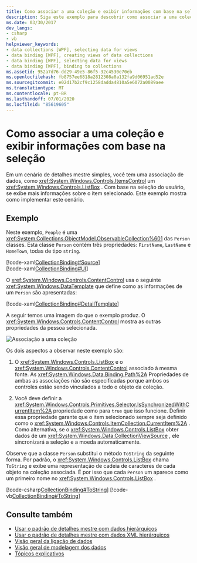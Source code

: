 ```yaml
---
title: Como associar a uma coleção e exibir informações com base na seleção
description: Siga este exemplo para descobrir como associar a uma coleção e exibir informações com base na seleção no Windows Presentation Foundation (WPF).
ms.date: 03/30/2017
dev_langs:
- csharp
- vb
helpviewer_keywords:
- data collections [WPF], selecting data for views
- data binding [WPF], creating views of data collections
- data binding [WPF], selecting data for views
- data binding [WPF], binding to collections
ms.assetid: 952a7d76-dd29-49e5-86f5-32c4530e70eb
ms.openlocfilehash: fb8757ee6818a2812308a0a132fa9d06951ad52e
ms.sourcegitcommit: e02d17b2cf9c1258dadda4810a5e6072a0089aee
ms.translationtype: MT
ms.contentlocale: pt-BR
ms.lasthandoff: 07/01/2020
ms.locfileid: "85619605"
---
```

# <a name="how-to-bind-to-a-collection-and-display-information-based-on-selection"></a>Como associar a uma coleção e exibir informações com base na seleção
Em um cenário de detalhes mestre simples, você tem uma associação de dados, como <xref:System.Windows.Controls.ItemsControl> um <xref:System.Windows.Controls.ListBox> . Com base na seleção do usuário, se exibe mais informações sobre o item selecionado. Este exemplo mostra como implementar este cenário.  
  
## <a name="example"></a>Exemplo  
 Neste exemplo, `People` é uma <xref:System.Collections.ObjectModel.ObservableCollection%601> das `Person` classes. Esta classe `Person` contém três propriedades: `FirstName`, `LastName` e `HomeTown`, todas de tipo `string`.  
  
 [!code-xaml[CollectionBinding#Source](~/samples/snippets/csharp/VS_Snippets_Wpf/CollectionBinding/CSharp/Window1.xaml#source)]  
[!code-xaml[CollectionBinding#UI](~/samples/snippets/csharp/VS_Snippets_Wpf/CollectionBinding/CSharp/Window1.xaml#ui)]  
  
 O <xref:System.Windows.Controls.ContentControl> usa o seguinte <xref:System.Windows.DataTemplate> que define como as informações de um `Person` são apresentadas:  
  
 [!code-xaml[CollectionBinding#DetailTemplate](~/samples/snippets/csharp/VS_Snippets_Wpf/CollectionBinding/CSharp/Window1.xaml#detailtemplate)]  
  
 A seguir temos uma imagem do que o exemplo produz. O <xref:System.Windows.Controls.ContentControl> mostra as outras propriedades da pessoa selecionada.  
  
 ![Associação a uma coleção](./media/databinding-collectionbindingsample.png "DataBinding_CollectionBindingSample")  
  
 Os dois aspectos a observar neste exemplo são:  
  
1. O <xref:System.Windows.Controls.ListBox> e o <xref:System.Windows.Controls.ContentControl> associado à mesma fonte. As <xref:System.Windows.Data.Binding.Path%2A> Propriedades de ambas as associações não são especificadas porque ambos os controles estão sendo vinculados a todo o objeto da coleção.  
  
2. Você deve definir a <xref:System.Windows.Controls.Primitives.Selector.IsSynchronizedWithCurrentItem%2A> propriedade como para `true` que isso funcione. Definir essa propriedade garante que o item selecionado sempre seja definido como o <xref:System.Windows.Controls.ItemCollection.CurrentItem%2A> . Como alternativa, se o <xref:System.Windows.Controls.ListBox> obter dados de um <xref:System.Windows.Data.CollectionViewSource> , ele sincronizará a seleção e a moeda automaticamente.  
  
 Observe que a classe `Person` substitui o método `ToString` da seguinte forma. Por padrão, o <xref:System.Windows.Controls.ListBox> chama `ToString` e exibe uma representação de cadeia de caracteres de cada objeto na coleção associada. É por isso que cada `Person` um aparece como um primeiro nome no <xref:System.Windows.Controls.ListBox> .  
  
 [!code-csharp[CollectionBinding#ToString](~/samples/snippets/csharp/VS_Snippets_Wpf/CollectionBinding/CSharp/Data.cs#tostring)]
 [!code-vb[CollectionBinding#ToString](~/samples/snippets/visualbasic/VS_Snippets_Wpf/CollectionBinding/VisualBasic/Person.vb#tostring)]  
  
## <a name="see-also"></a>Consulte também

- [Usar o padrão de detalhes mestre com dados hierárquicos](how-to-use-the-master-detail-pattern-with-hierarchical-data.md)
- [Usar o padrão de detalhes mestre com dados XML hierárquicos](how-to-use-the-master-detail-pattern-with-hierarchical-xml-data.md)
- [Visão geral da ligação de dados](../../../desktop-wpf/data/data-binding-overview.md)
- [Visão geral de modelagem dos dados](data-templating-overview.md)
- [Tópicos explicativos](data-binding-how-to-topics.md)
